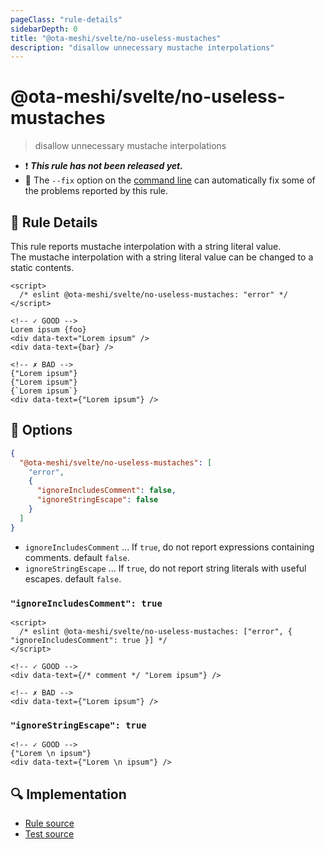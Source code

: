 ```yaml
---
pageClass: "rule-details"
sidebarDepth: 0
title: "@ota-meshi/svelte/no-useless-mustaches"
description: "disallow unnecessary mustache interpolations"
---
```


# @ota-meshi/svelte/no-useless-mustaches

> disallow unnecessary mustache interpolations

- :exclamation: <badge text="This rule has not been released yet." vertical="middle" type="error"> **_This rule has not been released yet._** </badge>
- :wrench: The `--fix` option on the [command line](https://eslint.org/docs/user-guide/command-line-interface#fixing-problems) can automatically fix some of the problems reported by this rule.

## :book: Rule Details

This rule reports mustache interpolation with a string literal value.  
The mustache interpolation with a string literal value can be changed to a static contents.

<eslint-code-block fix>

<!--eslint-skip-->

```svelte
<script>
  /* eslint @ota-meshi/svelte/no-useless-mustaches: "error" */
</script>

<!-- ✓ GOOD -->
Lorem ipsum {foo}
<div data-text="Lorem ipsum" />
<div data-text={bar} />

<!-- ✗ BAD -->
{"Lorem ipsum"}
{"Lorem ipsum"}
{`Lorem ipsum`}
<div data-text={"Lorem ipsum"} />
```

</eslint-code-block>

## :wrench: Options

```json
{
  "@ota-meshi/svelte/no-useless-mustaches": [
    "error",
    {
      "ignoreIncludesComment": false,
      "ignoreStringEscape": false
    }
  ]
}
```

- `ignoreIncludesComment` ... If `true`, do not report expressions containing comments. default `false`.
- `ignoreStringEscape` ... If `true`, do not report string literals with useful escapes. default `false`.

### `"ignoreIncludesComment": true`

<eslint-code-block fix>

<!--eslint-skip-->

```svelte
<script>
  /* eslint @ota-meshi/svelte/no-useless-mustaches: ["error", { "ignoreIncludesComment": true }] */
</script>

<!-- ✓ GOOD -->
<div data-text={/* comment */ "Lorem ipsum"} />

<!-- ✗ BAD -->
<div data-text={"Lorem ipsum"} />
```

</eslint-code-block>

### `"ignoreStringEscape": true`

<eslint-code-block fix>

```svelte
<!-- ✓ GOOD -->
{"Lorem \n ipsum"}
<div data-text={"Lorem \n ipsum"} />
```

</eslint-code-block>

## :mag: Implementation

- [Rule source](https://github.com/ota-meshi/eslint-plugin-svelte/blob/main/src/rules/no-useless-mustaches.ts)
- [Test source](https://github.com/ota-meshi/eslint-plugin-svelte/blob/main/tests/src/rules/no-useless-mustaches.ts)
